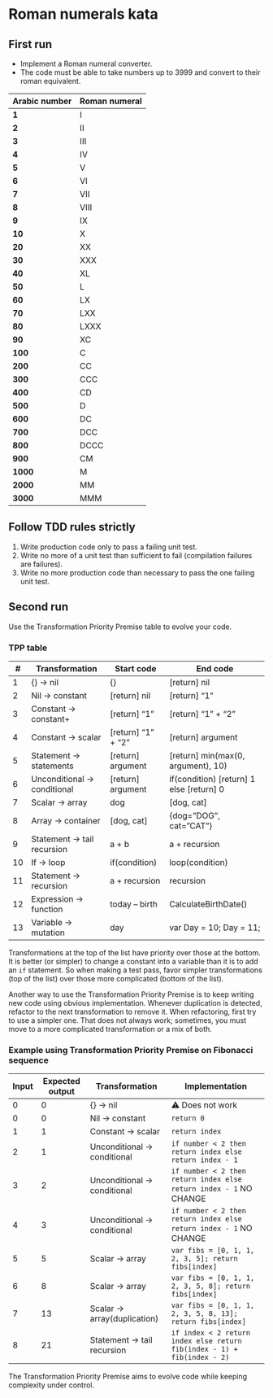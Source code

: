 # Roman numerals kata

## First run

- Implement a Roman numeral converter.
- The code must be able to take numbers up to 3999 and convert to their roman equivalent.

| **Arabic number** | **Roman numeral** |
| ----------------- | ----------------- |
| **1**             | I                 |
| **2**             | II                |
| **3**             | III               |
| **4**             | IV                |
| **5**             | V                 |
| **6**             | VI                |
| **7**             | VII               |
| **8**             | VIII              |
| **9**             | IX                |
| **10**            | X                 |
| **20**            | XX                |
| **30**            | XXX               |
| **40**            | XL                |
| **50**            | L                 |
| **60**            | LX                |
| **70**            | LXX               |
| **80**            | LXXX              |
| **90**            | XC                |
| **100**           | C                 |
| **200**           | CC                |
| **300**           | CCC               |
| **400**           | CD                |
| **500**           | D                 |
| **600**           | DC                |
| **700**           | DCC               |
| **800**           | DCCC              |
| **900**           | CM                |
| **1000**          | M                 |
| **2000**          | MM                |
| **3000**          | MMM               |

## Follow TDD rules strictly

1. Write production code only to pass a failing unit test.
2. Write no more of a unit test than sufficient to fail (compilation failures are failures).
3. Write no more production code than necessary to pass the one failing unit test.

## Second run

Use the Transformation Priority Premise table to evolve your code.

### TPP table

| #   | Transformation               | Start code         | End code                                 |
| --- | ---------------------------- | ------------------ | ---------------------------------------- |
| 1   | {} -> nil                    | {}                 | [return] nil                             |
| 2   | Nil -> constant              | [return] nil       | [return] “1”                             |
| 3   | Constant -> constant+        | [return] “1”       | [return] “1” + “2”                       |
| 4   | Constant -> scalar           | [return] “1” + “2” | [return] argument                        |
| 5   | Statement -> statements      | [return] argument  | [return] min(max(0, argument), 10)       |
| 6   | Unconditional -> conditional | [return] argument  | if(condition) [return] 1 else [return] 0 |
| 7   | Scalar -> array              | dog                | [dog, cat]                               |
| 8   | Array -> container           | [dog, cat]         | {dog=”DOG”, cat=”CAT”}                   |
| 9   | Statement -> tail recursion  | a + b              | a + recursion                            |
| 10  | If -> loop                   | if(condition)      | loop(condition)                          |
| 11  | Statement -> recursion       | a + recursion      | recursion                                |
| 12  | Expression -> function       | today – birth      | CalculateBirthDate()                     |
| 13  | Variable -> mutation         | day                | var Day = 10; Day = 11;                  |

Transformations at the top of the list have priority over those at the bottom. It is better (or simpler) to change a constant into a variable than it is to add an `if` statement. So when making a test pass, favor simpler transformations (top of the list) over those more complicated (bottom of the list).

Another way to use the Transformation Priority Premise is to keep writing new code using obvious implementation. Whenever duplication is detected, refactor to the next transformation to remove it. When refactoring, first try to use a simpler one. That does not always work; sometimes, you must move to a more complicated transformation or a mix of both.

### Example using Transformation Priority Premise on Fibonacci sequence

| Input | Expected output | Transformation               | Implementation                                                          |
| ----- | --------------- | ---------------------------- | ----------------------------------------------------------------------- |
| 0     | 0               | {} -> nil                    | :warning: Does not work                                                 |
| 0     | 0               | Nil -> constant              | `return 0`                                                              |
| 1     | 1               | Constant -> scalar           | `return index`                                                          |
| 2     | 1               | Unconditional -> conditional | `if number < 2 then return index else return index - 1`                 |
| 3     | 2               | Unconditional -> conditional | `if number < 2 then return index else return index - 1` NO CHANGE       |
| 4     | 3               | Unconditional -> conditional | `if number < 2 then return index else return index - 1` NO CHANGE       |
| 5     | 5               | Scalar -> array              | `var fibs = [0, 1, 1, 2, 3, 5]; return fibs[index]`                     |
| 6     | 8               | Scalar -> array              | `var fibs = [0, 1, 1, 2, 3, 5, 8]; return fibs[index]`                  |
| 7     | 13              | Scalar -> array(duplication) | `var fibs = [0, 1, 1, 2, 3, 5, 8, 13]; return fibs[index]`              |
| 8     | 21              | Statement -> tail recursion  | `if index < 2 return index else return fib(index - 1) + fib(index - 2)` |

The Transformation Priority Premise aims to evolve code while keeping complexity under control.
